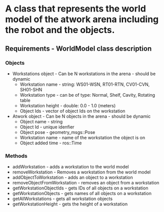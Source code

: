 # A class that represents the world model of the atwork arena including the robot and the objects.

## Requirements - WorldModel class description

### Objects
 - Workstations object - Can be N workstations in the arena - should be dynamic
   - Workstation name - string: WS01-WSN, RT01-RTN, CV01-CVN, SH01-SHN
   - Workstation type - can be of type: Normal, Shelf, Cavity, Rotating table
   - Workstation height - double: 0.0 - 1.0 (meters)
   - Object Ids - vector of object Ids on the workstation
 - Atwork object - Can be N objects in the arena - should be dynamic
   - Object name - string
   - Object Id - unique idenfier
   - Object pose - geometry_msgs::Pose
   - Workstation name - name of the workstation the object is on
   - Object added time - ros::Time
### Methods 
- addWorkstation - adds a workstation to the world model
- removeWorkstation - Removes a workstation from the world model
- addObjectToWorkstation - adds an object to a workstation
- removeObjectFromWorkstation - removes an object from a workstation
- getWorkstationObjectIds - gets IDs of all objects on a workstation
- getWorkstationObjects - gets names of all objects on a workstation
- getAllWorkstations - gets all workstation objects
- getWorkstationHeight - gets the height of a workstation